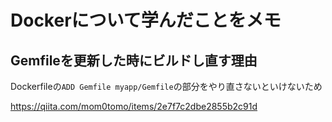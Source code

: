 # Dockerについて学んだことをメモ

## Gemfileを更新した時にビルドし直す理由

Dockerfileの`ADD Gemfile myapp/Gemfile`の部分をやり直さないといけないため

https://qiita.com/mom0tomo/items/2e7f7c2dbe2855b2c91d
